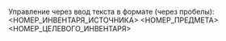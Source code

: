 ﻿Управление через ввод текста в формате (через пробелы):
<НОМЕР_ИНВЕНТАРЯ_ИСТОЧНИКА> <НОМЕР_ПРЕДМЕТА> <НОМЕР_ЦЕЛЕВОГО_ИНВЕНТАРЯ>